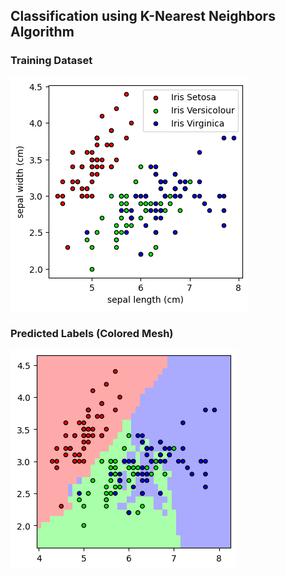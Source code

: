 ## Classification using K-Nearest Neighbors Algorithm

### Training Dataset

![Training Dataset](input.png)

### Predicted Labels (Colored Mesh)

![Predicted Labels](knn_classification_output.png)
